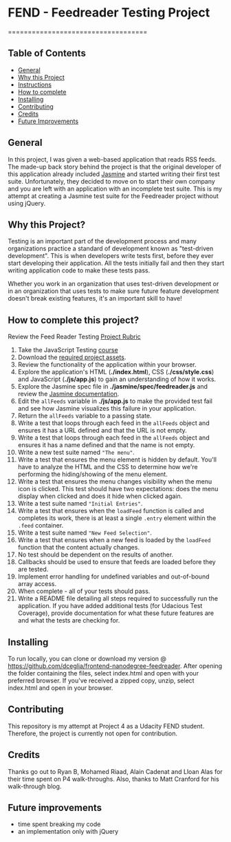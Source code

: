 # FEND - Feedreader Testing Project
===================================

## Table of Contents

* [General](#general)
* [Why this Project](#why)
* [Instructions](#instructions)
* [How to complete](#howto)
* [Installing](#installing)
* [Contributing](#contributing)
* [Credits](#credits)
* [Future Improvements](#improvements)

## General

In this project, I was given a web-based application that reads RSS feeds. The made-up back story behind the project is that the original developer of this application already included [Jasmine](http://jasmine.github.io/) and started writing their first test suite. Unfortunately, they decided to move on to start their own company and you are left with an application with an incomplete test suite. This is my attempt at creating a Jasmine test suite for the Feedreader project without using jQuery.

## Why this Project?

Testing is an important part of the development process and many organizations practice a standard of development known as "test-driven development". This is when developers write tests first, before they ever start developing their application. All the tests initially fail and then they start writing application code to make these tests pass.

Whether you work in an organization that uses test-driven development or in an organization that uses tests to make sure future feature development doesn't break existing features, it's an important skill to have!

## How to complete this project?

Review the Feed Reader Testing [Project Rubric](https://review.udacity.com/#!/projects/3442558598/rubric)

1. Take the JavaScript Testing [course](https://www.udacity.com/course/ud549)
2. Download the [required project assets](http://github.com/udacity/frontend-nanodegree-feedreader).
3. Review the functionality of the application within your browser.
4. Explore the application's HTML (**./index.html**), CSS (**./css/style.css**) and JavaScript (**./js/app.js**) to gain an understanding of how it works.
5. Explore the Jasmine spec file in **./jasmine/spec/feedreader.js** and review the [Jasmine documentation](http://jasmine.github.io).
6. Edit the `allFeeds` variable in **./js/app.js** to make the provided test fail and see how Jasmine visualizes this failure in your application.
7. Return the `allFeeds` variable to a passing state.
8. Write a test that loops through each feed in the `allFeeds` object and ensures it has a URL defined and that the URL is not empty.
9. Write a test that loops through each feed in the `allFeeds` object and ensures it has a name defined and that the name is not empty.
10. Write a new test suite named `"The menu"`.
11. Write a test that ensures the menu element is hidden by default. You'll have to analyze the HTML and the CSS to determine how we're performing the hiding/showing of the menu element.
12. Write a test that ensures the menu changes visibility when the menu icon is clicked. This test should have two expectations: does the menu display when clicked and does it hide when clicked again.
13. Write a test suite named `"Initial Entries"`.
14. Write a test that ensures when the `loadFeed` function is called and completes its work, there is at least a single `.entry` element within the `.feed` container.
15. Write a test suite named `"New Feed Selection"`.
16. Write a test that ensures when a new feed is loaded by the `loadFeed` function that the content actually changes.
17. No test should be dependent on the results of another.
18. Callbacks should be used to ensure that feeds are loaded before they are tested.
19. Implement error handling for undefined variables and out-of-bound array access.
20. When complete - all of your tests should pass. 
21. Write a README file detailing all steps required to successfully run the application. If you have added additional tests (for Udacious Test Coverage),  provide documentation for what these future features are and what the tests are checking for.

## Installing

To run locally, you can clone or download my version @ https://github.com/dceglia/frontend-nanodegree-feedreader. After opening the folder containing the files, select index.html and open with your preferred browser. If you've received a zipped copy, unzip, select index.html and open in your browser.

## Contributing

This repository is my attempt at Project 4 as a Udacity FEND student. Therefore, the project is currently not open for contribution.

## Credits

Thanks go out to Ryan B, Mohamed Riaad, Alain Cadenat and Lloan Alas for their time spent on P4 walk-throughs. Also, thanks to Matt Cranford for his walk-through blog.

## Future improvements

- time spent breaking my code
- an implementation only with jQuery